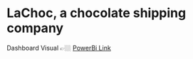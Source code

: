 # LaChoc, a chocolate shipping company

Dashboard Visual 👉🏼 [PowerBi Link](https://app.powerbi.com/view?r=eyJrIjoiZjAyNDc4YWUtYjdlOC00YWNkLThkZTYtY2U1ZDBlOTFhZTc0IiwidCI6IjNhNjEyMzUzLTUyZjktNDJlZi1hNDdkLTEzNmE4MzZlZWVhZSJ9)
